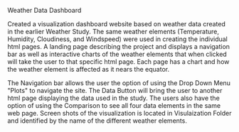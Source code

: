 Weather Data Dashboard 

Created a visualization dashboard website based on weather data created in the earlier Weather Study.  The same weather elements (Temperature, Humidity, Cloudiness, and Windspeed) were used in creating the individual html pages.  A landing page describing the project and displays a navigation bar as well as interactive charts of the weather elements that when clicked will take the user to that specific html page.  Each page has a chart and how the weather element is affected as it nears the equator.  

The Navigation bar allows the user the option of using the Drop Down Menu "Plots" to navigate the site.  The Data Button will bring the user to another html page displaying the data used in the study.   The users also have the option of using the Comparison to see all four data elements in the same web page.  Screen shots of the visualization is located in Visulaization Folder and identified by the name of the different weather elements.   

